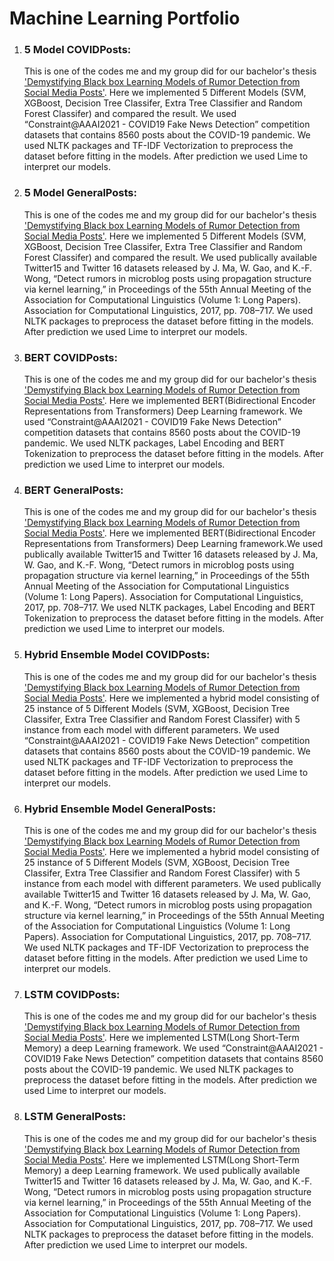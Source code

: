 <h1> Machine Learning Portfolio </h1>
<ol>
  <li> <h3>5 Model COVIDPosts:</h3> This is one of the codes me and my group did for our bachelor's thesis <a href="https://ieeexplore.ieee.org/document/9666567">'Demystifying Black box Learning Models of Rumor Detection from Social Media Posts'</a>. Here we implemented 5 Different Models (SVM, XGBoost, Decision Tree Classifer, Extra Tree Classifier and Random Forest Classifer) and compared the result. We used “Constraint@AAAI2021 - COVID19 Fake News Detection” competition datasets that contains 8560 posts about the COVID-19 pandemic. We used NLTK packages and TF-IDF Vectorization to preprocess the dataset before fitting in the models. After prediction we used Lime to interpret our models. </li>
  <li> <h3>5 Model GeneralPosts:</h3> This is one of the codes me and my group did for our bachelor's thesis <a href="https://ieeexplore.ieee.org/document/9666567">'Demystifying Black box Learning Models of Rumor Detection from Social Media Posts'</a>. Here we implemented 5 Different Models (SVM, XGBoost, Decision Tree Classifer, Extra Tree Classifier and Random Forest Classifer) and compared the result. We used publically available Twitter15 and Twitter 16 datasets released by J. Ma, W. Gao, and K.-F. Wong, “Detect rumors in microblog posts using propagation structure via kernel learning,” in Proceedings of the 55th Annual Meeting of the Association for Computational Linguistics (Volume 1: Long Papers). Association for Computational Linguistics, 2017, pp. 708–717. We used NLTK packages to preprocess the dataset before fitting in the models. After prediction we used Lime to interpret our models. </li>
  <li> <h3>BERT COVIDPosts:</h3> This is one of the codes me and my group did for our bachelor's thesis <a href="https://ieeexplore.ieee.org/document/9666567">'Demystifying Black box Learning Models of Rumor Detection from Social Media Posts'</a>. Here we implemented BERT(Bidirectional Encoder Representations from Transformers) Deep Learning framework. We used “Constraint@AAAI2021 - COVID19 Fake News Detection” competition datasets that contains 8560 posts about the COVID-19 pandemic. We used NLTK packages, Label Encoding and BERT Tokenization to preprocess the dataset before fitting in the models. After prediction we used Lime to interpret our models. </li>
  <li> <h3>BERT GeneralPosts:</h3> This is one of the codes me and my group did for our bachelor's thesis <a href="https://ieeexplore.ieee.org/document/9666567">'Demystifying Black box Learning Models of Rumor Detection from Social Media Posts'</a>. Here we implemented BERT(Bidirectional Encoder Representations from Transformers) Deep Learning framework.We used publically available Twitter15 and Twitter 16 datasets released by J. Ma, W. Gao, and K.-F. Wong, “Detect rumors in microblog posts using propagation structure via kernel learning,” in Proceedings of the 55th Annual Meeting of the Association for Computational Linguistics (Volume 1: Long Papers). Association for Computational Linguistics, 2017, pp. 708–717. We used NLTK packages, Label Encoding and BERT Tokenization to preprocess the dataset before fitting in the models. After prediction we used Lime to interpret our models. </li>
  <li> <h3>Hybrid Ensemble Model COVIDPosts:</h3> This is one of the codes me and my group did for our bachelor's thesis <a href="https://ieeexplore.ieee.org/document/9666567">'Demystifying Black box Learning Models of Rumor Detection from Social Media Posts'</a>. Here we implemented a hybrid model consisting of 25 instance of 5 Different Models (SVM, XGBoost, Decision Tree Classifer, Extra Tree Classifier and Random Forest Classifer) with 5 instance from each model with different parameters. We used “Constraint@AAAI2021 - COVID19 Fake News Detection” competition datasets that contains 8560 posts about the COVID-19 pandemic. We used NLTK packages and TF-IDF Vectorization to preprocess the dataset before fitting in the models. After prediction we used Lime to interpret our models. </li>
  <li> <h3>Hybrid Ensemble Model GeneralPosts:</h3> This is one of the codes me and my group did for our bachelor's thesis <a href="https://ieeexplore.ieee.org/document/9666567">'Demystifying Black box Learning Models of Rumor Detection from Social Media Posts'</a>. Here we implemented a hybrid model consisting of 25 instance of 5 Different Models (SVM, XGBoost, Decision Tree Classifer, Extra Tree Classifier and Random Forest Classifer) with 5 instance from each model with different parameters. We used publically available Twitter15 and Twitter 16 datasets released by J. Ma, W. Gao, and K.-F. Wong, “Detect rumors in microblog posts using propagation structure via kernel learning,” in Proceedings of the 55th Annual Meeting of the Association for Computational Linguistics (Volume 1: Long Papers). Association for Computational Linguistics, 2017, pp. 708–717. We used NLTK packages and TF-IDF Vectorization to preprocess the dataset before fitting in the models. After prediction we used Lime to interpret our models. </li>
  <li> <h3>LSTM COVIDPosts:</h3> This is one of the codes me and my group did for our bachelor's thesis <a href="https://ieeexplore.ieee.org/document/9666567">'Demystifying Black box Learning Models of Rumor Detection from Social Media Posts'</a>. Here we implemented LSTM(Long Short-Term Memory) a deep Learning framework. We used “Constraint@AAAI2021 - COVID19 Fake News Detection” competition datasets that contains 8560 posts about the COVID-19 pandemic. We used NLTK packages to preprocess the dataset before fitting in the models. After prediction we used Lime to interpret our models. </li>
  <li> <h3>LSTM GeneralPosts:</h3> This is one of the codes me and my group did for our bachelor's thesis <a href="https://ieeexplore.ieee.org/document/9666567">'Demystifying Black box Learning Models of Rumor Detection from Social Media Posts'</a>. Here we implemented LSTM(Long Short-Term Memory) a deep Learning framework.  We used publically available Twitter15 and Twitter 16 datasets released by J. Ma, W. Gao, and K.-F. Wong, “Detect rumors in microblog posts using propagation structure via kernel learning,” in Proceedings of the 55th Annual Meeting of the Association for Computational Linguistics (Volume 1: Long Papers). Association for Computational Linguistics, 2017, pp. 708–717. We used NLTK packages to preprocess the dataset before fitting in the models. After prediction we used Lime to interpret our models. </li>
  
</ol>


<!-- Here are the codes we did for Demystifying Black box Learning Models of Rumor Detection from Social Media Posts
There is two types of dataset used one in for general social media posts and another one is Covid-19 related Social Media Posts. We used five Machine Learning Models ( SVC, XGBoost, Random Forest, Extra Random Tree Classifier, Decision Tree Classifier) separately and also created a hybrid ensemble model consisting to all five models five times and two Deep Learning Models (LSTM and Bert) to predict rumor and non-rumor labels from that posts in the datasets. -->
